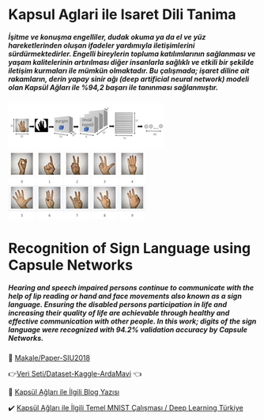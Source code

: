 # Kapsul Aglari ile Isaret Dili Tanima
##### İşitme ve konuşma engelliler, dudak okuma ya da el ve yüz hareketlerinden oluşan ifadeler yardımıyla iletişimlerini sürdürmektedirler. Engelli bireylerin topluma katılımlarının sağlanması ve yaşam kalitelerinin artırılması diğer insanlarla sağlıklı ve etkili bir şekilde iletişim kurmaları ile mümkün olmaktadır. Bu çalışmada; işaret diline ait rakamların, derin yapay sinir ağı (deep artificial neural network) modeli olan Kapsül Ağları ile **%94,2** başarı ile tanınması sağlanmıştır. 

![İşaret Dili Tanıma için Kapsül Modeli / Sign Language using Capsule Networks](ModelImage.png)
![Veri Seti / Dataset](Dataset.png)

# Recognition of Sign Language using Capsule Networks
##### Hearing and speech impaired persons continue to communicate with the help of lip reading or hand and face movements also known as a sign language. Ensuring the disabled persons participation in life and increasing their quality of life are achievable through healthy and effective communication with other people. In this work; digits of the sign language were recognized with **94.2%** validation accuracy by Capsule Networks.


:memo: [Makale/Paper-SIU2018](http://www.siu2018.org/)

:point_right:[Veri Seti/Dataset-Kaggle-ArdaMavi](https://www.kaggle.com/ardamavi/sign-language-digits-dataset) :point_left:

:pill: [Kapsül Ağları ile İlgili Blog Yazısı](https://medium.com/deep-learning-turkiye/yapay-zekan%C4%B1n-yeni-ve-%C3%A7ekici-mimarisi-kaps%C3%BCl-a%C4%9F%C4%B1na-uygulamal%C4%B1-bir-bak%C4%B1%C5%9F-ef7310e3d847)

:heavy_check_mark: [Kapsül Ağları ile İlgili Temel MNIST Çalışması / Deep Learning Türkiye](https://github.com/deeplearningturkiye/kapsul-agi-capsule-network)




